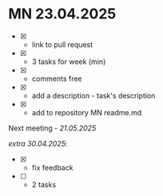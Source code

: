 # MN 23.04.2025

- [x] - link to pull request
- [x] - 3 tasks for week (min)
- [x] - comments free
- [x] - add a description - task's description
- [x] - add to repository MN readme.md

Next meeting - _21.05.2025_

*extra 30.04.2025*:
- [x] - fix feedback
- [ ] - 2 tasks